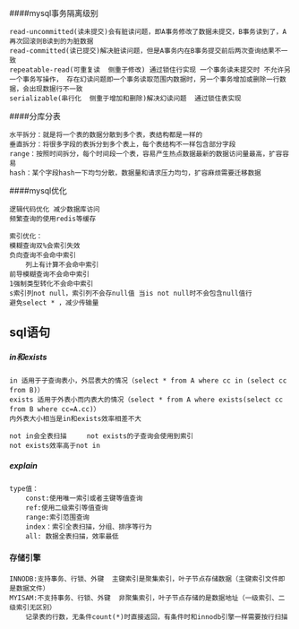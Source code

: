 ####mysql事务隔离级别

	read-uncommitted(读未提交)会有脏读问题，即A事务修改了数据未提交，B事务读到了，A再次回滚则B读到的为脏数据
	read-committed(读已提交)解决脏读问题，但是A事务内在B事务提交前后两次查询结果不一致	
	repeatable-read(可重复读  侧重于修改) 通过锁住行实现 一个事务读未提交时 不允许另一个事务写操作， 存在幻读问题即一个事务读取范围内数据时，另一个事务增加或删除一行数据，会出现数据行不一致	
	serializable(串行化  侧重于增加和删除)解决幻读问题  通过锁住表实现
####分库分表

	水平拆分：就是将一个表的数据分散到多个表，表结构都是一样的
	垂直拆分：将很多字段的表拆分到多个表上，每个表结构不一样包含部分字段
	range：按照时间拆分，每个时间段一个表，容易产生热点数据最新的数据访问量最高，扩容容易
	hash：某个字段hash一下均匀分散，数据量和请求压力均匀，扩容麻烦需要迁移数据
####mysql优化

	逻辑代码优化 减少数据库访问   
	频繁查询的使用redis等缓存 
	
	索引优化：
	模糊查询双%会索引失效
	负向查询不会命中索引
        列上有计算不会命中索引
	前导模糊查询不会命中索引
	1强制类型转化不会命中索引
	s索引列not null，索引列不会存null值 当is not null时不会包含null值行
	避免select * ，减少传输量

## sql语句
	
##### in和exists
	in 适用于子查询表小，外层表大的情况（select * from A where cc in (select cc from B)）
	exists 适用于外表小而内表大的情况（select * from A where exists(select cc from B where cc=A.cc)）
	内外表大小相当是in和exists效率相差不大
	
	not in会全表扫描     not exists的子查询会使用到索引
	not exists效率高于not in
	
##### explain
	type值：
		const:使用唯一索引或者主键等值查询
		ref:使用二级索引等值查询
		range:索引范围查询
		index：索引全表扫描，分组、排序等行为
		all: 数据全表扫描，效率最低
		
		
#### 存储引擎
	INNODB:支持事务、行锁、外键  主键索引是聚集索引，叶子节点存储数据（主键索引文件即是数据文件）
	MYISAM:不支持事务、行锁、外键  非聚集索引，叶子节点存储的是数据地址（一级索引、二级索引无区别）   
		记录表的行数，无条件count(*)时直接返回，有条件时和innodb引擎一样需要按行扫描
